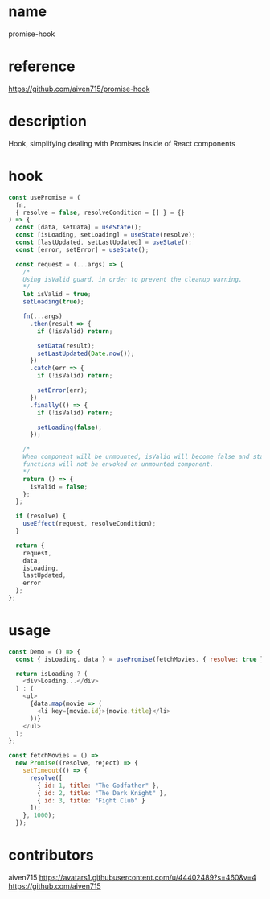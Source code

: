# name

promise-hook

# reference

https://github.com/aiven715/promise-hook

# description

Hook, simplifying dealing with Promises inside of React components

# hook

```javascript
const usePromise = (
  fn,
  { resolve = false, resolveCondition = [] } = {}
) => {
  const [data, setData] = useState();
  const [isLoading, setLoading] = useState(resolve);
  const [lastUpdated, setLastUpdated] = useState();
  const [error, setError] = useState();

  const request = (...args) => {
    /*
    Using isValid guard, in order to prevent the cleanup warning.
    */
    let isValid = true;
    setLoading(true);

    fn(...args)
      .then(result => {
        if (!isValid) return;

        setData(result);
        setLastUpdated(Date.now());
      })
      .catch(err => {
        if (!isValid) return;

        setError(err);
      })
      .finally(() => {
        if (!isValid) return;

        setLoading(false);
      });

    /*
    When component will be unmounted, isValid will become false and state setter
    functions will not be envoked on unmounted component.
    */
    return () => {
      isValid = false;
    };
  };

  if (resolve) {
    useEffect(request, resolveCondition);
  }

  return {
    request,
    data,
    isLoading,
    lastUpdated,
    error
  };
};
```

# usage

```javascript
const Demo = () => {
  const { isLoading, data } = usePromise(fetchMovies, { resolve: true });

  return isLoading ? (
    <div>Loading...</div>
  ) : (
    <ul>
      {data.map(movie => (
        <li key={movie.id}>{movie.title}</li>
      ))}
    </ul>
  );
};

const fetchMovies = () =>
  new Promise((resolve, reject) => {
    setTimeout(() => {
      resolve([
        { id: 1, title: "The Godfather" },
        { id: 2, title: "The Dark Knight" },
        { id: 3, title: "Fight Club" }
      ]);
    }, 1000);
  });
```

# contributors

aiven715
https://avatars1.githubusercontent.com/u/44402489?s=460&v=4
https://github.com/aiven715
